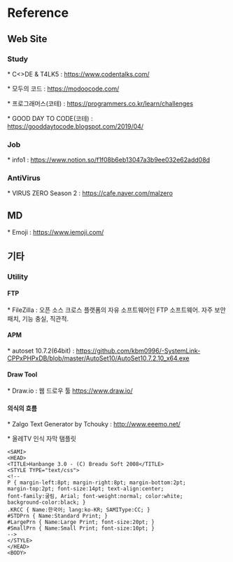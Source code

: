 # Reference
## Web Site
### Study
\* C<>DE & T4LK5 : https://www.codentalks.com/

\* 모두의 코드 : https://modoocode.com/

\* 프로그래머스(코테) : https://programmers.co.kr/learn/challenges

\* GOOD DAY TO CODE(코테) : https://gooddaytocode.blogspot.com/2019/04/

### Job

\* info1 : https://www.notion.so/f1f08b6eb13047a3b9ee032e62add08d

### AntiVirus
\* VIRUS ZERO Season 2 : https://cafe.naver.com/malzero

## MD

\* Emoji : https://www.iemoji.com/

## 기타

### Utility

#### FTP
\* FileZilla : 오픈 소스 크로스 플랫폼의 자유 소프트웨어인 FTP 소프트웨어. 자주 보안 패치, 기능 충실, 직관적.

#### APM
\* autoset 10.7.2(64bit) : https://github.com/kbm0996/-SystemLink-CPPxPHPxDB/blob/master/AutoSet10/AutoSet10.7.2.10_x64.exe

#### Draw Tool
\* Draw.io : 웹 드로우 툴 https://www.draw.io/

#### 의식의 흐름
\* Zalgo Text Generator by Tchouky : http://www.eeemo.net/

\* 올레TV 인식 자막 탬플릿

    <SAMI>
    <HEAD>
    <TITLE>Hanbange 3.0 - (C) Breadu Soft 2008</TITLE>
    <STYLE TYPE="text/css">
    <!--
    P { margin-left:8pt; margin-right:8pt; margin-bottom:2pt;
    margin-top:2pt; font-size:14pt; text-align:center;
    font-family:굴림, Arial; font-weight:normal; color:white;
    background-color:black; }
    .KRCC { Name:한국어; lang:ko-KR; SAMIType:CC; }
    #STDPrn { Name:Standard Print; }
    #LargePrn { Name:Large Print; font-size:20pt; }
    #SmallPrn { Name:Small Print; font-size:10pt; }
    -->
    </STYLE>
    </HEAD>
    <BODY>
